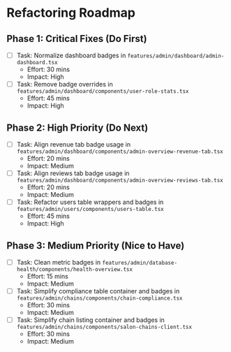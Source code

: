 # Refactoring Roadmap

## Phase 1: Critical Fixes (Do First)
- [ ] Task: Normalize dashboard badges in `features/admin/dashboard/admin-dashboard.tsx`
  - Effort: 30 mins
  - Impact: High
- [ ] Task: Remove badge overrides in `features/admin/dashboard/components/user-role-stats.tsx`
  - Effort: 45 mins
  - Impact: High

## Phase 2: High Priority (Do Next)
- [ ] Task: Align revenue tab badge usage in `features/admin/dashboard/components/admin-overview-revenue-tab.tsx`
  - Effort: 20 mins
  - Impact: Medium
- [ ] Task: Align reviews tab badge usage in `features/admin/dashboard/components/admin-overview-reviews-tab.tsx`
  - Effort: 20 mins
  - Impact: Medium
- [ ] Task: Refactor users table wrappers and badges in `features/admin/users/components/users-table.tsx`
  - Effort: 45 mins
  - Impact: High

## Phase 3: Medium Priority (Nice to Have)
- [ ] Task: Clean metric badges in `features/admin/database-health/components/health-overview.tsx`
  - Effort: 15 mins
  - Impact: Medium
- [ ] Task: Simplify compliance table container and badges in `features/admin/chains/components/chain-compliance.tsx`
  - Effort: 30 mins
  - Impact: Medium
- [ ] Task: Simplify chain listing container and badges in `features/admin/chains/components/salon-chains-client.tsx`
  - Effort: 30 mins
  - Impact: Medium
